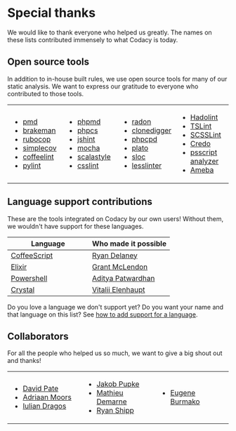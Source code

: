 # Special thanks

We would like to thank everyone who helped us greatly. The names on these lists contributed immensely to what Codacy is today.

## Open source tools

In addition to in-house built rules, we use open source tools for many of our static analysis. We want to express our gratitude to everyone who contributed to those tools.

<table>
<colgroup>
<col style="width: 25%" />
<col style="width: 25%" />
<col style="width: 25%" />
<col style="width: 25%" />
</colgroup>
<tbody>
<tr class="odd">
<td>
<ul>
<li><a href="https://github.com/pmd/pmd">pmd</a></li>
<li><a href="https://github.com/presidentbeef/brakeman">brakeman</a></li>
<li><a href="https://github.com/rubocop-hq/rubocop">rubocop</a></li>
<li><a href="https://github.com/colszowka/simplecov">simplecov</a></li>
<li><a href="https://github.com/clutchski/coffeelint">coffeelint</a></li>
<li><a href="https://www.pylint.org/">pylint</a></li>
</ul>
</td>
<td>
<ul>
<li><a href="https://github.com/phpmd/phpmd">phpmd</a></li>
<li><a href="https://github.com/squizlabs/PHP_CodeSniffer">phpcs</a></li>
<li><a href="https://github.com/jshint/jshint">jshint</a></li>
<li><a href="https://github.com/mochajs/mocha">mocha</a></li>
<li><a href="https://github.com/scalastyle/scalastyle">scalastyle</a></li>
<li><a href="https://github.com/CSSLint/csslint">csslint</a></li>
</ul>
</td>
<td>
<ul>
<li><a href="https://github.com/rubik/radon">radon</a></li>
<li><a href="https://github.com/jlachowski/clonedigger">clonedigger</a></li>
<li><a href="https://github.com/sebastianbergmann/phpcpd">phpcpd</a></li>
<li><a href="https://github.com/es-analysis/plato">plato</a></li>
<li><a href="https://github.com/flosse/sloc">sloc</a></li>
<li><a href="https://github.com/rtfpessoa/lesslinter">lesslinter</a></li>
</ul>
</td>
<td>
<ul>
<li><a href="https://github.com/lukasmartinelli/hadolint">Hadolint</a></li>
<li><a href="https://palantir.github.io/tslint/">TSLint</a></li>
<li><a href="https://github.com/brigade/scss-lint">SCSSLint</a></li>
<li><a href="https://github.com/rrrene/credo">Credo</a></li>
<li><a href="https://github.com/PowerShell/PSScriptAnalyzer">psscript analyzer</a></li>
<li><a href="https://github.com/crystal-ameba/ameba">Ameba</a></li>
</ul>
</td>
</tr>
</tbody>
</table>

## Language support contributions

These are the tools integrated on Codacy by our own users! Without them, we wouldn't have support for these languages.

<table>
<colgroup>
<col style="width: 50%" />
<col style="width: 50%" />
</colgroup>
<thead>
<tr>
<th>Language</th>
<th>Who made it possible</th>
</tr>
</thead>
<tbody>
<tr>
<td>
<a href="http://coffeescript.org/">CoffeeScript</a>
</td>
<td>
<a href="https://github.com/rrdelaney">Ryan Delaney</a>
</td>
</tr>
<tr>
<td><a href="https://elixir-lang.org/">Elixir</a>
</td>
<td>
<a href="https://github.com/gerbal">Grant McLendon</a>
</td>
</tr>
<tr>
<td>
<a href="https://docs.microsoft.com/en-us/powershell/">Powershell</a>
</td>
<td>
<a href="https://github.com/adityapatwardhan">Aditya Patwardhan</a>
</td>
</tr>
<tr>
<td>
<a href="https://crystal-lang.org/">Crystal</a>
</td>
<td>
<a href="https://github.com/veelenga">Vitalii Elenhaupt</a>
</td>
</tr>
</tbody>
</table>

Do you love a language we don't support yet? Do you want your name and that language on this list? See [how to add support for a language](related-tools/tool-developer-guide.md).

## Collaborators

For all the people who helped us so much, we want to give a big shout out and thanks!

<table>
<colgroup>
<col style="width: 33%" />
<col style="width: 33%" />
<col style="width: 33%" />
</colgroup>
<tbody>
<tr>
<td>
<ul>
<li><a href="https://github.com/DavidTPate">David Pate</a></li>
<li><a href="https://github.com/adriaanm">Adriaan Moors</a></li>
<li><a href="https://github.com/dragos">Iulian Dragos</a></li>
</ul>
</td>
<td>
<ul>
<li><a href="https://github.com/haffla">Jakob Pupke</a></li>
<li><a href="https://github.com/mdemarne">Mathieu Demarne</a></li>
<li><a href="https://github.com/rshipp">Ryan Shipp</a></li>
</ul>
</td>
<td>
<ul>
<li><a href="https://github.com/xeno-by">Eugene Burmako</a></li>
</ul>
</td>
</tr>
</tbody>
</table>

